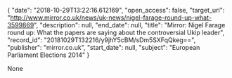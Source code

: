 {
  "date": "2018-10-29T13:22:16.612169", 
  "open_access": false, 
  "target_url": "http://www.mirror.co.uk/news/uk-news/nigel-farage-round-up-what-3599869", 
  "description": null, 
  "end_date": null, 
  "title": "Mirror: Nigel Farage round up: What the papers are saying about the controversial Ukip leader", 
  "record_id": "20181029T132216/y9jhY5cBM/sDm5SXFqQkeg==", 
  "publisher": "mirror.co.uk", 
  "start_date": null, 
  "subject": "European Parliament Elections 2014"
}

None